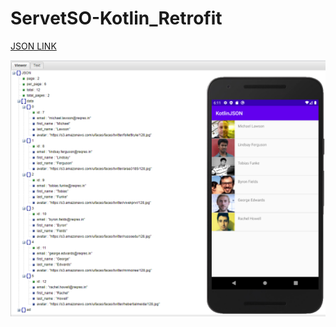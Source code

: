 # ServetSO-Kotlin_Retrofit

[JSON LINK](https://reqres.in/api/users?page=2)

![](https://github.com/VBT-Intership/ServetSO-Kotlin_Retrofit/blob/master/image/json.PNG?raw=true)

